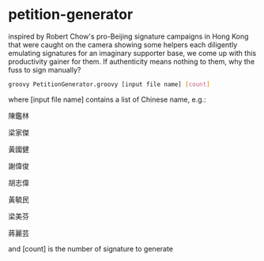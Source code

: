 # petition-generator
inspired by Robert Chow's pro-Beijing signature campaigns in Hong Kong that were caught on the camera showing some helpers each diligently emulating signatures for an imaginary supporter base, we come up with this productivity gainer for them.  If authenticity means nothing to them, why the fuss to sign manually?

```sh
groovy PetitionGenerator.groovy [input file name] [count]
```

where [input file name] contains a list of Chinese name, e.g.:

陳鑑林

梁家傑

黃國健

謝偉俊

胡志偉

黃毓民

梁美芬

蔣麗芸

and [count] is the number of signature to generate
